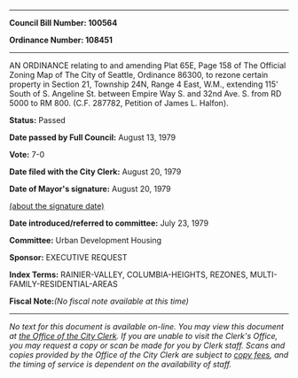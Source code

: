 

********

**Council Bill Number: 100564**
   
**Ordinance Number: 108451**
********

 AN ORDINANCE relating to and amending Plat 65E, Page 158 of The Official Zoning Map of The City of Seattle, Ordinance 86300, to rezone certain property in Section 21, Township 24N, Range 4 East, W.M., extending 115' South of S. Angeline St. between Empire Way S. and 32nd Ave. S. from RD 5000 to RM 800. (C.F. 287782, Petition of James L. Halfon).

**Status:** Passed
   
**Date passed by Full Council:** August 13, 1979
   
**Vote:** 7-0
   
**Date filed with the City Clerk:** August 20, 1979
   
**Date of Mayor's signature:** August 20, 1979
   
[(about the signature date)](/~public/approvaldate.htm)
   
   
   
**Date introduced/referred to committee:** July 23, 1979
   
**Committee:** Urban Development Housing
   
**Sponsor:** EXECUTIVE REQUEST
   
   
**Index Terms:** RAINIER-VALLEY, COLUMBIA-HEIGHTS, REZONES, MULTI-FAMILY-RESIDENTIAL-AREAS

**Fiscal Note:**_(No fiscal note available at this time)_
********

_No text for this document is available on-line. You may view this document at [the Office of the City Clerk](http://www.seattle.gov/leg/clerk/contactUs.htm). If you are unable to visit the Clerk's Office, you may request a copy or scan be made for you by Clerk staff. Scans and copies provided by the Office of the City Clerk are subject to [copy fees](http://clerk.seattle.gov/~public/clerkfees.htm), and the timing of service is dependent on the availability of staff._

